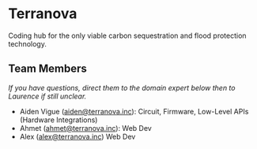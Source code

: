 # Terranova
Coding hub for the only viable carbon sequestration and flood protection technology.

## Team Members
_If you have questions, direct them to the domain expert below then to Laurence if still unclear._
 - Aiden Vigue (aiden@terranova.inc): Circuit, Firmware, Low-Level APIs (Hardware Integrations)
 - Ahmet (ahmet@terranova.inc): Web Dev
 - Alex (alex@terranova.inc) Web Dev

